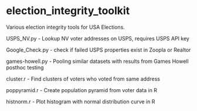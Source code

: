 # election_integrity_toolkit

Various election integrity tools for USA Elections.

USPS_NV.py - Lookup NV voter addresses on USPS, requires USPS API key

Google_Check.py - check if failed USPS properties exist in Zoopla or Realtor

games-howell.py - Pooling similar datasets with results from Games Howell posthoc testing

cluster.r - Find clusters of voters who voted from same address

poppyramid.r - Create population pyramid from voter data in R 

histnorm.r - Plot histogram with normal distribution curve in R
